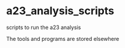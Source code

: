 # a23_analysis_scripts
scripts to run the a23 analysis

The tools and programs are stored elsewhere
